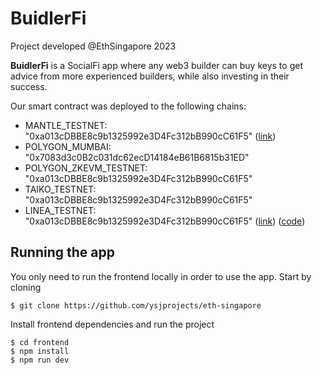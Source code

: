 # BuidlerFi

Project developed @EthSingapore 2023

**BuidlerFi** is a SocialFi app where any web3 builder can buy keys to get advice from more experienced builders, while also investing in their success.

Our smart contract was deployed to the following chains:

- MANTLE_TESTNET: "0xa013cDBBE8c9b1325992e3D4Fc312bB990cC61F5" ([link](https://testnet.mantlescan.org/address/0xa013cdbbe8c9b1325992e3d4fc312bb990cc61f5))
- POLYGON_MUMBAI: "0x7083d3c0B2c031dc62ecD14184eB61B6815b31ED"
- POLYGON_ZKEVM_TESTNET: "0xa013cDBBE8c9b1325992e3D4Fc312bB990cC61F5"
- TAIKO_TESTNET: "0xa013cDBBE8c9b1325992e3D4Fc312bB990cC61F5"
- LINEA_TESTNET: "0xa013cDBBE8c9b1325992e3D4Fc312bB990cC61F5" ([link](https://explorer.goerli.linea.build/address/0xa013cDBBE8c9b1325992e3D4Fc312bB990cC61F5)) ([code](https://github.com/ysjprojects/eth-singapore/blob/main/frontend/app/layout.tsx#L20))

## Running the app

You only need to run the frontend locally in order to use the app. Start by cloning

```shell
$ git clone https://github.com/ysjprojects/eth-singapore
```

Install frontend dependencies and run the project

```shell
$ cd frontend
$ npm install
$ npm run dev
```
